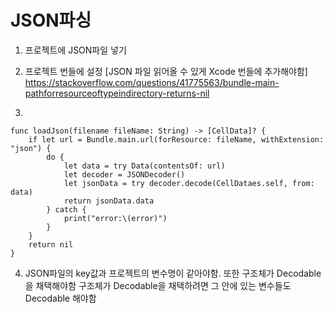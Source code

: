 # JSON파싱
1. 프로젝트에 JSON파일 넣기
2. 프로젝트 번들에 설정
[JSON 파일 읽어올 수 있게 Xcode 번들에 추가해야함]
https://stackoverflow.com/questions/41775563/bundle-main-pathforresourceoftypeindirectory-returns-nil

3. 
~~~
func loadJson(filename fileName: String) -> [CellData]? {
    if let url = Bundle.main.url(forResource: fileName, withExtension: "json") {
        do {
            let data = try Data(contentsOf: url)
            let decoder = JSONDecoder()
            let jsonData = try decoder.decode(CellDataes.self, from: data)
            return jsonData.data
        } catch {
            print("error:\(error)")
        }
    }
    return nil
}
~~~

4. JSON파일의 key값과 프로젝트의 변수명이 같아야함.
또한 구조체가 Decodable 을 채택해야함
구조체가 Decodable을 채택하려면 그 안에 있는 변수들도 Decodable 해야함
